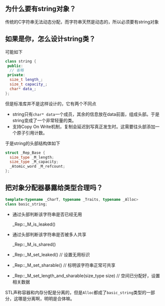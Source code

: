 ## 为什么要有string对象？

传统的C字符串无法动态分配，而字符串天然是动态的，所以必须要有string对象

## 如果是你，怎么设计string类？

可能如下

```c++
class string {
 public:
  // 省略
 private:
  size_t length_;
  size_t capacity_;
  char* data_;
};
```

但是标准库并不是这样设计的，它有两个不同点
* string只有`char* data`一个成员，其余的信息放在data前面，组成头部。于是string变成了一个非常轻量的类。
* 支持Copy On Write机制，复制会延迟到写真正发生时。这需要往头部添加一个原子引用计数。

于是string的头部结构体如下

```c++
struct _Rep_Base {
  size_type _M_length;
  size_type _M_capacity;
  _Atomic_word _M_refcount;
};
```

## 把对象分配器暴露给类型合理吗？

```c++
template<typename _CharT, typename _Traits, typename _Alloc>
class basic_string;
```

* 通过头部判断该字符串是否已经无用
  
  _Rep::_M_is_leaked()

* 通过头部判断该字符串是否被多人共享
  
  _Rep::_M_is_shared() 
* _Rep::_M_set_leaked()             // 设置无用标识
* _Rep::_M_set_sharable()           // 标明该字符串正常可共享
* _Rep::_M_set_length_and_sharable(size_type size)  // 空间已分配好，设置相关数据

STL声称容器和内存分配是分离的，但是`Alloc`都成了`basic_string`类型的一部分，这哪是分离啊，明明是合体嘛。
